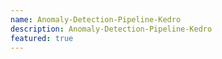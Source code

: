 ```yaml
---
name: Anomaly-Detection-Pipeline-Kedro
description: Anomaly-Detection-Pipeline-Kedro
featured: true
---
```

